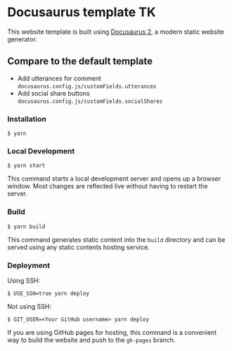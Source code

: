 # Docusaurus template TK

This website template is built using [Docusaurus 2](https://docusaurus.io/), a modern static website generator.

## Compare to the default template

- Add utterances for comment `docusaurus.config.js/customFields.utterances`
- Add social share buttons `docusaurus.config.js/customFields.socialShares`

### Installation

```
$ yarn
```

### Local Development

```
$ yarn start
```

This command starts a local development server and opens up a browser window. Most changes are reflected live without having to restart the server.

### Build

```
$ yarn build
```

This command generates static content into the `build` directory and can be served using any static contents hosting service.

### Deployment

Using SSH:

```
$ USE_SSH=true yarn deploy
```

Not using SSH:

```
$ GIT_USER=<Your GitHub username> yarn deploy
```

If you are using GitHub pages for hosting, this command is a convenient way to build the website and push to the `gh-pages` branch.
